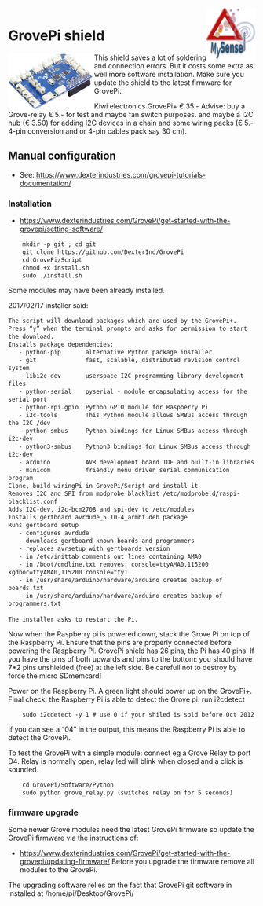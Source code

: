 <img src="images/MySense-logo.png" align=right width=100>

# GrovePi shield
This shield
<img src="images/GrovePi.png" align=left width=175>
saves a lot of soldering and connection errors. But it costs some extra as well more software installation.
Make sure you update the shield to the latest firmware for GrovePi.

Kiwi electronics GrovePi+ € 35.-
Advise: buy a Grove-relay € 5.- for test and maybe fan switch purposes.
and maybe a I2C hub (€ 3.50) for adding I2C devices in a chain and some wiring packs (€ 5.- 4-pin conversion and or 4-pin cables pack say 30 cm).

## Manual configuration
* See: https://www.dexterindustries.com/grovepi-tutorials-documentation/

### Installation
* https://www.dexterindustries.com/GrovePi/get-started-with-the-grovepi/setting-software/
```shell
    mkdir -p git ; cd git
    git clone https://github.com/DexterInd/GrovePi
    cd GrovePi/Script
    chmod +x install.sh
    sudo ./install.sh
```
Some modules may have been already installed.

2017/02/17 installer said:
```
The script will download packages which are used by the GrovePi+. Press “y” when the terminal prompts and asks for permission to start the download.
Installs package dependencies:
   - python-pip       alternative Python package installer
   - git              fast, scalable, distributed revision control system
   - libi2c-dev       userspace I2C programming library development files
   - python-serial    pyserial - module encapsulating access for the serial port
   - python-rpi.gpio  Python GPIO module for Raspberry Pi
   - i2c-tools        This Python module allows SMBus access through the I2C /dev
   - python-smbus     Python bindings for Linux SMBus access through i2c-dev
   - python3-smbus    Python3 bindings for Linux SMBus access through i2c-dev
   - arduino          AVR development board IDE and built-in libraries
   - minicom          friendly menu driven serial communication program
Clone, build wiringPi in GrovePi/Script and install it
Removes I2C and SPI from modprobe blacklist /etc/modprobe.d/raspi-blacklist.conf
Adds I2C-dev, i2c-bcm2708 and spi-dev to /etc/modules
Installs gertboard avrdude_5.10-4_armhf.deb package
Runs gertboard setup
   - configures avrdude
   - downloads gertboard known boards and programmers
   - replaces avrsetup with gertboards version
   - in /etc/inittab comments out lines containing AMA0
   - in /boot/cmdline.txt removes: console=ttyAMA0,115200 kgdboc=ttyAMA0,115200 console=tty1
   - in /usr/share/arduino/hardware/arduino creates backup of boards.txt
   - in /usr/share/arduino/hardware/arduino creates backup of programmers.txt

The installer asks to restart the Pi.
```
Now when the Raspberry pi is powered down, stack the Grove Pi on top of the Raspberry Pi.  Ensure that the pins are properly connected before powering the Raspberry Pi.
GrovePi shield has 26 pins, the Pi has 40 pins. If you have the pins of both upwards and pins to the bottom: you should have 7*2 pins unshielded (free) at the left side.
Be carefull not to destroy by force the micro SDmemcard!

Power on the Raspberry Pi.  A green light should power up on the GrovePi+. 
Final check: the Raspberry Pi is able to detect the Grove pi: run i2cdetect
```shell
    sudo i2cdetect -y 1 # use 0 if your shiled is sold before Oct 2012
```
If you can see a “04” in the output, this means the Raspberry Pi is able to detect the GrovePi.

To test the GrovePi with a simple module: connect eg a Grove Relay to port D4. Relay is normally open, relay led will blink when closed and a click is sounded. 
```shell
    cd GrovePi/Software/Python
    sudo python grove_relay.py (switches relay on for 5 seconds)
```
### firmware upgrade
Some newer Grove modules need the latest GrovePi firmware so update the GrovePi firmware via the instructions of:
* https://www.dexterindustries.com/GrovePi/get-started-with-the-grovepi/updating-firmware/
Before you upgrade the firmware remove all modules to the GrovePi.

The upgrading software relies on the fact that GrovePi git software in installed at /home/pi/Desktop/GrovePi/
